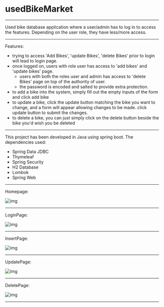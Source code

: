 # usedBikeMarket

---

Used bike database application where a user/admin has to log in to access the features.
Depending on the user role, they have less/more access.

---

Features:

 - trying to access 'Add Bikes', 'update Bikes', 'delete Bikes' prior to login will lead to login page.
 - once logged on, users with role user has access to 'add bikes' and 'update bikes' page.
    - users with both the roles user and admin has access to 'delete Bikes' page on top of the authority of user.
    - the password is encoded and salted to provide extra protection.
 - to add a bike into the system, simply fill out the empty inputs of the form and click add bike
 - to update a bike, click the update button matching the bike you want to change, and a form will appear allowing changes to be made. click update button to submit the changes.
 - to delete a bike, you can just simply click on the delete button beside the bike you'd wish you be deleted

---

This project has been developed in Java using spring boot.
The dependencies used:
 - Spring Data JDBC
 - Thymeleaf
 - Spring Security
 - H2 Database
 - Lombok
 - Spring Web

---

Homepage:

![img](https://github.com/daechi73/usedBikeMarket/blob/main/Homepage.png)

---

LoginPage:

![img](https://github.com/daechi73/usedBikeMarket/blob/main/Loginpage.png)

---

InsertPage:

![img](https://github.com/daechi73/usedBikeMarket/blob/main/insertBIke.png)

---

UpdatePage:

![img](https://github.com/daechi73/usedBikeMarket/blob/main/updateBIke.png)

---

DeletePage:

![img](https://github.com/daechi73/usedBikeMarket/blob/main/deleteBike.png)

---


